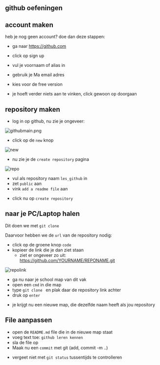 ## github oefeningen


## account maken

heb je nog geen account? doe dan deze stappen:

- ga naar https://github.com
- click op sign up
- vul je voornaam of alias in
- gebruik je Ma email adres

- kies voor de free version
- je hoeft verder niets aan te vinken, click gewoon op doorgaan

## repository maken


- log in op github, nu zie je ongeveer:

![githubmain.png](githubmain.png)

- click op de `new` knop

![new](new.png)

- nu zie je de `create repository` pagina

![repo](repo.png)

* vul als repository naam `les_github` in
* zet `public` aan
* vink `add a readme file` aan

- click nu op `create repository`


## naar je PC/Laptop halen

Dit doen we met `git clone`

Daarvoor hebben we de `url` van de repository nodig:
- click op de groene knop `code`
- kopieer de link die je dan ziet staan 
    * ziet er ongeveer zo uit: https://github.com/YOURNAME/REPONAME.git

![repolink](repolink.png)

- ga nu naar je school map van dit vak
- open een `cmd` in die map
- type `git clone ` en plak daar de repository link achter
- druk op `enter`

* je krijgt nu een nieuwe map, die dezelfde naam heeft als jou repository

## File aanpassen

- open de `README.md` file die in de nieuwe map staat 
- voeg text toe: `github leren kennen`
- sla de file op
- Maak nu een `commit` met git (add, commit -m ..)
* vergeet niet met `git status` tussentijds te controlleren
